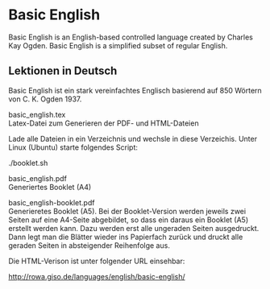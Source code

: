 # Basic English
Basic English is an English-based controlled language created by Charles Kay Ogden. Basic English is a simplified subset of regular English. 

## Lektionen in Deutsch
Basic English ist ein stark vereinfachtes Englisch basierend auf 850 Wörtern von C. K. Ogden 1937.

basic_english.tex  
Latex-Datei zum Generieren der PDF- und HTML-Dateien

Lade alle Dateien in ein Verzeichnis und wechsle in diese Verzeichis. Unter Linux (Ubuntu) starte folgendes Script:

  ./booklet.sh

basic_english.pdf  
Generiertes Booklet (A4)

basic_english-booklet.pdf  
Generieretes Booklet (A5). Bei der Booklet-Version werden jeweils zwei Seiten auf eine A4-Seite abgebildet, so dass ein daraus ein Booklet (A5) erstellt werden kann. Dazu werden erst alle ungeraden Seiten ausgedruckt. Dann legt man die Blätter wieder ins Papierfach zurück und druckt alle geraden Seiten in absteigender Reihenfolge aus. 
  

Die HTML-Verison ist unter folgender URL einsehbar:

http://rowa.giso.de/languages/english/basic-english/

